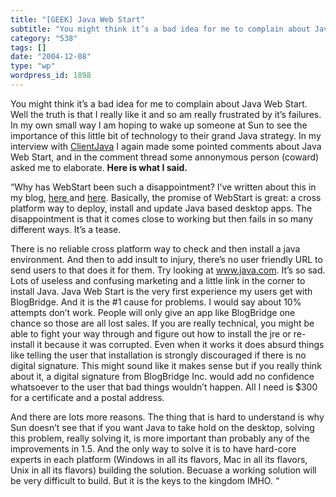 ```yaml
---
title: "[GEEK] Java Web Start"
subtitle: "You might think it’s a bad idea for me to complain about Java Web Start. Well the truth is that I re..."
category: "538"
tags: []
date: "2004-12-08"
type: "wp"
wordpress_id: 1898
---
```

You might think it’s a bad idea for me to complain about Java Web Start. Well the truth is that I really like it and so am really frustrated by it’s failures. In my own small way I am hoping to wake up someone at Sun to see the importance of this little bit of technology to their grand Java strategy. 
In my interview with [ClientJava](http://www.clientjava.com/blog/) I again made some pointed comments about Java Web Start, and in the comment thread some annonymous person (coward) asked me to elaborate. **Here is what I said.**

“Why has WebStart been such a disappointment? I’ve written about this in my blog, [here ](/weblogs/archives/000441.html)and [here](/weblogs/archives/000336.html).
Basically, the promise of WebStart is great: a cross platform way to deploy, install and update Java based desktop apps. The disappointment is that it comes close to working but then fails in so many different ways. It’s a tease. 

There is no reliable cross platform way to check and then install a java environment. And then to add insult to injury, there’s no user friendly URL to send users to that does it for them. Try looking at www.java.com. It’s so sad. Lots of useless and confusing marketing and a little link in the corner to install Java.
Java Web Start is the very first experience my users get with BlogBridge. And it is the #1 cause for problems. I would say about 10% attempts don’t work. People will only give an app like BlogBridge one chance so those are all lost sales. If you are really technical, you might be able to fight your way through and figure out how to install the jre or re-install it because it was corrupted.
Even when it works it does absurd things like telling the user that installation is strongly discouraged if there is no digital signature. This might sound like it makes sense but if you really think about it, a digital signature from BlogBridge Inc. would add no confidence whatsoever to the user that bad things wouldn’t happen. All I need is $300 for a certificate and a postal address. 

And there are lots more reasons. The thing that is hard to understand is why Sun doesn’t see that if you want Java to take hold on the desktop, solving this problem, really solving it, is more important than probably any of the improvements in 1.5. And the only way to solve it is to have hard-core experts in each platform (Windows in all its flavors, Mac in all its flavors, Unix in all its flavors) building the solution. Becuase a working solution will be very difficult to build. But it is the keys to the kingdom IMHO. “